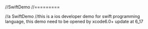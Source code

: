 //SwiftDemo
//=========

//a SwiftDemo
//this is a ios developer demo for swift programming language, this demo need to be opened by xcode6.0+ update at 6_17
